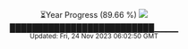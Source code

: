 <p align="center">
⏳Year Progress (89.66 %) <img src="https://file5s.ratemyserver.net/mobs/1062.gif"><br>
██████████████████████████▁▁▁▁ <br>
<sub>Updated: Fri, 24 Nov 2023 06:02:50 GMT</sub>
</p>

